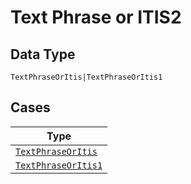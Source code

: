 
# Text Phrase or ITIS2

## Data Type

`TextPhraseOrItis|TextPhraseOrItis1`

## Cases

| Type |
|  --- |
| [`TextPhraseOrItis`](../../../doc/models/text-phrase-or-itis.md) |
| [`TextPhraseOrItis1`](../../../doc/models/text-phrase-or-itis-1.md) |

